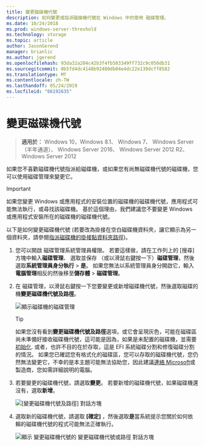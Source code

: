 ```yaml
---
title: 變更磁碟機代號
description: 如何變更或指派磁碟機代號在 Windows 中的使用 磁碟管理。
ms.date: 10/24/2018
ms.prod: windows-server-threshold
ms.technology: storage
ms.topic: article
author: JasonGerend
manager: brianlic
ms.author: jgerend
ms.openlocfilehash: 93da32a204c42b3f4fb503349ff732c9c050db31
ms.sourcegitcommit: 0b5fd4dc4148b92480db04e4dc22e139dcff8582
ms.translationtype: MT
ms.contentlocale: zh-TW
ms.lasthandoff: 05/24/2019
ms.locfileid: "66192635"
---
```

# <a name="change-a-drive-letter"></a>變更磁碟機代號

> **適用於：** Windows 10，Windows 8.1、 Windows 7、 Windows Server （半年通道）、 Windows Server 2016、 Windows Server 2012 R2、 Windows Server 2012

如果您不喜歡磁碟機代號指派給磁碟機，或如果您有尚無磁碟機代號的磁碟機，您可以使用磁碟管理來變更它。

> [!IMPORTANT]
> 如果您變更 Windows 或應用程式的安裝位置的磁碟機的磁碟機代號，應用程式可能無法執行，或尋找該磁碟機。 基於這個理由，我們建議您不要變更 Windows 或應用程式安裝所在的磁碟機的磁碟機代號。

以下是如何變更磁碟機代號 (若要改為掛接在空白磁碟機資料夾，讓它顯示為另一個資料夾，請參閱[指派磁碟機的掛接點資料夾路徑](assign-a-mount-point-folder-path-to-a-drive.md))。

1. 您可以開啟 磁碟管理系統管理員權限。 
    若要這樣做，請在工作列上的 [搜尋] 方塊中輸入**磁碟管理**、 選取並保存 （或以滑鼠右鍵按一下）**磁碟管理**，然後選取**系統管理員身分執行** > **是**。 如果您無法以系統管理員身分開啟它，輸入**電腦管理**相反的然後移至**儲存體** > **磁碟管理**。
1. 在 磁碟管理，以滑鼠右鍵按一下您要變更或新增磁碟機代號，然後選取磁碟的機**變更磁碟機代號及路徑**。

    ![顯示磁碟機的磁碟管理](media/change-drive-letter.png)
    > [!TIP]
    > 如果您沒有看到**變更磁碟機代號及路徑**選項，或它會呈現灰色，可能在磁碟區尚未準備好接收磁碟機代號，這可能是因為，如果是未配置的磁碟機，並需要[初始化](initialize-new-disks.md). 或者，也許不目的在於存取，這是 EFI 系統磁碟分割和修復磁碟分割的情況。 如果您已確認您有格式化的磁碟區，您可以存取的磁碟機代號，您仍然無法變更它，不幸的是本主題可能無法協助您，因此建議[連絡 Microsoft](https://support.microsoft.com/contactus/)或製造商，您如需詳細說明的電腦。

1. 若要變更的磁碟機代號，請選取**變更**。 若要新增的磁碟機代號，如果磁碟機還沒有，選取**新增**。

    ![[變更磁碟機代號及路徑] 對話方塊](media/change-drive-letter2.png)
1. 選取新的磁碟機代號，請選取 **[確定]** ，然後選取**是**當系統提示您關於如何依賴的磁碟機代號的程式可能無法正確執行。

    ![顯示 變更磁碟機代號的 變更磁碟機代號或路徑 對話方塊](media/change-drive-letter3.png)